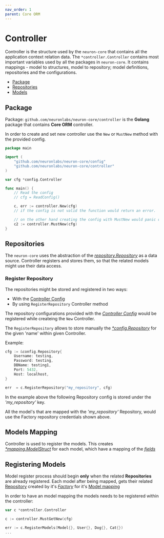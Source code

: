 ```yaml
---
nav_order: 1
parent: Core ORM
---
```

# Controller

Controller is the structure used by the `neuron-core` that contains all the application context relation data. The `*controller.Controller` contains most important variables used by all the packages in `neuron-core`. It contains mappings - model to structures, model to repository; model definitions, repositories and the configurations.

* [Package](#package)
* [Repositories](#repositories)
* [Models](#models)

## Package

Package: `github.com/neuronlabs/neuron-core/controller` is the **Golang** package that contains **Core ORM** controller.

In order to create and set new controller use the `New` or `MustNew` method with the provided config.

```go
package main

import (
    "github.com/neuronlabs/neuron-core/config"
    "github.com/neuronlabs/neuron-core/controller"
)

var cfg *config.Controller

func main() {
    // Read the config
    // cfg = ReadConfig()

    c, err := controller.New(cfg)
    // if the config is not valid the function would return an error.

    // on the other hand creating the config with MustNew would panic on error.
    c2 := controller.MustNew(cfg)
}

```

## Repositories

The `neuron-core` uses the abstraction of the [_repository.Repository_](repositories.md#repository) as a data source. Controller registers and stores them, so that the related models might use their data access.


### Register Repository

The repositories might be stored and registered in two ways:

* With the [Controller Config](config.md#controller)
* By using `RegisterRepository` Controller method

The repository configurations provided with the [_Controller Config_](config.md#controller) would be registered while createing the `New` Controller.

The `RegisterRepository` allows to store manually the [_*config.Repository_](config.md#repository) for the given 'name' within given Controller.

Example:

```go
cfg := &config.Repository{
    Username: testing,
    Password: testing,
    DBName: testing1,
    Port: 5432,
    Host: localhost,
}

err  = c.RegisterRepository("my_repository", cfg)
```

In the example above the following Repository config is stored under the _'my_repository'_ key.

All the model's that are mapped with the _'my_repository'_ Repository, would use the Factory repository credentials shown above.


## Models Mapping

Controller is used to register the models. This creates [_*mapping.ModelStruct_](models.html#structure) for each model, which have a mapping of the [_fields_](models.html#field_structure)

## Registering Models

Model register process should begin **only** when the related **Repositories** are already registered. Each model after being mapped, gets their related [Repository](repository.md#repository) created by it's [_Factory_](repository.md#factory) for it's [Model mapping](model.md#structure)

In order to have an model mapping the models needs to be registered within the controller:

```go
var c *controller.Controller

c := controller.MustGetNew(cfg)

err := c.RegisterModels(Model{}, User{}, Dog{}, Cat{})
...
```